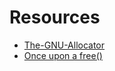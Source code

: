 # Resources
- [The-GNU-Allocator](https://www.gnu.org/software/libc/manual/html_node/The-GNU-Allocator.html)
- [Once upon a free()](https://phrack.org/issues/57/9)
